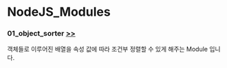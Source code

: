 # NodeJS_Modules

### 01_object_sorter [>>](./01_object_sorter)
객체들로 이루어진 배열을 속성 값에 따라 조건부 정렬할 수 있게 해주는 Module 입니다.
